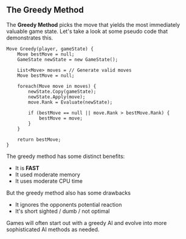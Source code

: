## The Greedy Method

The __Greedy Method__ picks the move that yields the most immediately valuable game state. Let's take a look at some pseudo code that demonstrates this.

```
Move Greedy(player, gameState) {
    Move bestMove = null;
    GameState newState = new GameState();
    
    List<Move> moves = // Generate valid moves
    Move bestMove = null;
    
    foreach(Move move in moves) {
        newState.Copy(gameState);
        newState.Apply(move);
        move.Rank = Evaluate(newState);
        
        if (bestMove == null || move.Rank > bestMove.Rank) {
            bestMove = move;
        }
    }
    
    return bestMove;
}
```

The greedy method has some distinct benefits:

* It is __FAST__
* It used moderate memory
* It uses moderate CPU time

But the greedy method also has some drawbacks

* It ignores the opponents potential reaction
* It's short sighted / dumb / not optimal

Games will often start out with a greedy AI and evolve into more sophisticated AI methods as needed.